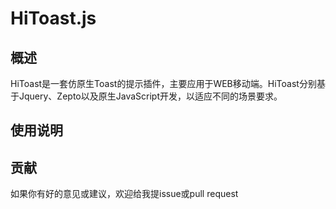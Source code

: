 HiToast.js
=========

## 概述

HiToast是一套仿原生Toast的提示插件，主要应用于WEB移动端。HiToast分别基于Jquery、Zepto以及原生JavaScript开发，以适应不同的场景要求。

## 使用说明

## 贡献

如果你有好的意见或建议，欢迎给我提issue或pull request